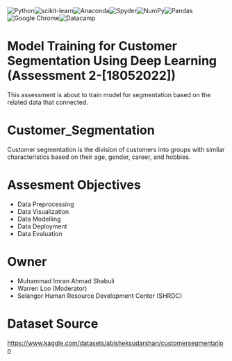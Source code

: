 ![Python](https://img.shields.io/badge/python-3670A0?style=for-the-badge&logo=python&logoColor=ffdd54)![scikit-learn](https://img.shields.io/badge/scikit--learn-%23F7931E.svg?style=for-the-badge&logo=scikit-learn&logoColor=white)![Anaconda](https://img.shields.io/badge/Anaconda-%2344A833.svg?style=for-the-badge&logo=anaconda&logoColor=white)![Spyder](https://img.shields.io/badge/Spyder-838485?style=for-the-badge&logo=spyder%20ide&logoColor=maroon)![NumPy](https://img.shields.io/badge/numpy-%23013243.svg?style=for-the-badge&logo=numpy&logoColor=white)![Pandas](https://img.shields.io/badge/pandas-%23150458.svg?style=for-the-badge&logo=pandas&logoColor=white)![Google Chrome](https://img.shields.io/badge/Google%20Chrome-4285F4?style=for-the-badge&logo=GoogleChrome&logoColor=white)![Datacamp](https://img.shields.io/badge/Datacamp-05192D?style=for-the-badge&logo=datacamp&logoColor=03E860)

# Model Training for Customer Segmentation Using Deep Learning (Assessment 2-[18052022])
This assessment is about to train model for segmentation based on the related data that connected.

# Customer_Segmentation
Customer segmentation is the division of customers into groups with similar characteristics based on their age, gender, career, and hobbies.

# Assesment Objectives

- Data Preprocessing
- Data Visualization
- Data Modelling
- Data Deployment
- Data Evaluation

# Owner

- Muhammad Imran Ahmad Shabuli
- Warren Loo (Moderator)
- Selangor Human Resource Development Center (SHRDC)

# Dataset Source
https://www.kaggle.com/datasets/abisheksudarshan/customersegmentation
